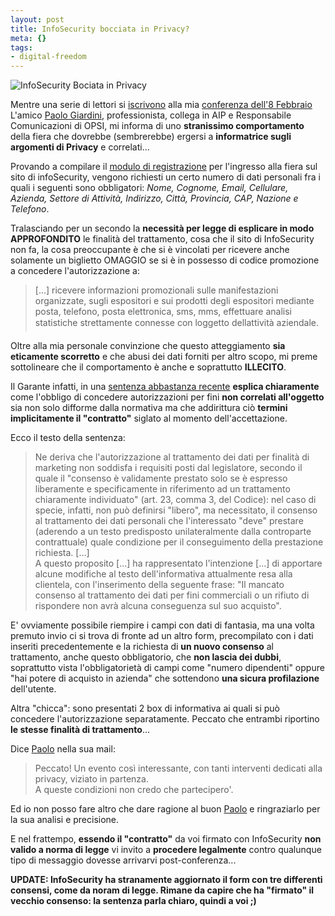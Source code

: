```yaml
--- 
layout: post
title: InfoSecurity bocciata in Privacy?
meta: {}
tags: 
- digital-freedom
---
```

![InfoSecurity Bociata in Privacy](http://www.lastknight.com//download/20070202_bocciato.gif)

Mentre una serie di lettori si [iscrivono](dell'ingresso) alla mia [conferenza dell'8 Febbraio](http://www.lastknight.com/2007/01/18/8-febbraio-infosecurity-2007-come-eludere-i-controlli-di-polizia/) L'amico [Paolo Giardini](http://www.solution.it/home.html), professionista, collega in AIP e Responsabile Comunicazioni di OPSI, mi informa di uno **stranissimo comportamento** della fiera che dovrebbe (sembrerebbe) ergersi a **informatrice sugli argomenti di Privacy** e correlati...  
  
Provando a compilare il [modulo di registrazione](http://www.infosecurity.it/it/infosecurity.aspx?ExtControl=PMERs%2fZOQ78C2GQNajhmGPvY2W%2fhgNd%2fHx06IvIgcMI%3d&ID_Portale=Z6skuJTSHr%2fjF7janL35RA%3d%3d&ID_Pagina=jPwa%2ffjB%2bc1AEGjsctXUFQ%3d%3d&Lang=l51VDVQfL9BdevTm%2fsJx0Q%3d%3d) per l'ingresso alla fiera  sul sito di infoSecurity, vengono richiesti un certo numero di dati personali fra i quali i seguenti sono obbligatori: *Nome, Cognome, Email, Cellulare, Azienda, Settore di Attività, Indirizzo, Città, Provincia, CAP, Nazione e Telefono*.  
<!--more-->
  
Tralasciando per un secondo la **necessità per legge di esplicare in modo APPROFONDITO** le finalità del trattamento, cosa che il sito di InfoSecurity non fa, la cosa preoccupante è che si è vincolati per ricevere anche solamente un biglietto OMAGGIO se si è in possesso di codice promozione a concedere l'autorizzazione a:

>  [...] ricevere informazioni promozionali sulle manifestazioni organizzate, sugli espositori e sui prodotti degli espositori mediante posta, telefono, posta elettronica, sms, mms, effettuare analisi statistiche strettamente connesse con loggetto dellattività aziendale.
  
Oltre alla mia personale convinzione che questo atteggiamento **sia eticamente scorretto** e che abusi dei dati forniti per altro scopo, mi preme sottolineare che il comportamento è anche e soprattutto **ILLECITO**.  

Il Garante infatti, in una [sentenza abbastanza recente](http://www.garanteprivacy.it/garante/doc.jsp?ID=1179604) **esplica chiaramente** come l'obbligo di concedere autorizzazioni per fini **non correlati all'oggetto** sia non solo difforme dalla normativa ma che addirittura ciò **termini implicitamente il "contratto"** siglato al momento dell'accettazione.  
  
Ecco il testo della sentenza:
> Ne deriva che l'autorizzazione al trattamento dei dati per finalità di marketing non soddisfa i requisiti posti dal legislatore, secondo il quale il "consenso è validamente prestato solo se è espresso liberamente e specificamente in riferimento ad un trattamento chiaramente individuato" (art. 23, comma 3, del Codice): nel caso di specie, infatti, non può definirsi "libero", ma necessitato, il consenso al trattamento dei dati personali che l'interessato "deve" prestare (aderendo a un testo predisposto unilateralmente dalla controparte contrattuale) quale condizione per il conseguimento della prestazione richiesta. [...]  
> A questo proposito [...] ha rappresentato l'intenzione [...] di apportare alcune modifiche al testo dell'informativa attualmente resa alla clientela, con l'inserimento della seguente frase: "Il mancato consenso al trattamento dei dati per fini commerciali o un rifiuto di rispondere non avrà alcuna conseguenza sul suo acquisto".  
    
E' ovviamente possibile riempire i campi con dati di fantasia, ma una volta premuto invio ci si trova di fronte ad un altro form, precompilato con i dati inseriti precedentemente e la richiesta di **un nuovo consenso** al trattamento, anche questo obbligatorio, che **non lascia dei dubbi**, soprattutto vista l'obbligatorietà di campi come "numero dipendenti" oppure "hai potere di acquisto in azienda"  che sottendono **una sicura profilazione** dell'utente.  
  
Altra "chicca": sono presentati 2 box di informativa ai quali si può concedere l'autorizzazione separatamente. Peccato che entrambi riportino **le stesse finalità di trattamento**...

Dice [Paolo](http://www.solution.it/home.html) nella sua mail: 
> Peccato! Un evento così interessante, con tanti interventi  dedicati alla privacy, viziato in partenza.  
> A queste condizioni non credo che partecipero'.  
  
Ed io non posso fare altro che dare ragione al buon [Paolo](http://www.solution.it/home.html) e ringraziarlo per la sua analisi e precisione.  
  
E nel frattempo, **essendo il "contratto"** da voi firmato con InfoSecurity **non valido a norma di legge** vi invito a **procedere legalmente** contro qualunque tipo di messaggio dovesse arrivarvi post-conferenza...

**UPDATE: InfoSecurity ha stranamente aggiornato il form con tre differenti consensi, come da noram di legge. Rimane da capire che ha "firmato" il vecchio consenso: la sentenza parla chiaro, quindi a voi ;)** 
